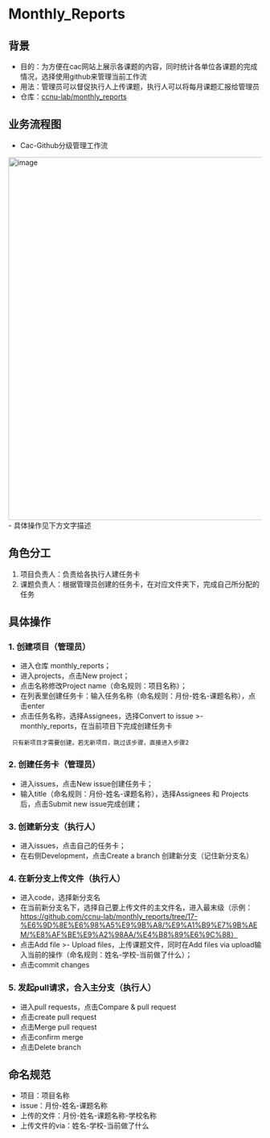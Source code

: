# Monthly_Reports

## 背景
- 目的：为方便在cac网站上展示各课题的内容，同时统计各单位各课题的完成情况，选择使用github来管理当前工作流
- 用法：管理员可以督促执行人上传课题，执行人可以将每月课题汇报给管理员
- 仓库：[ccnu-lab/monthly_reports](https://github.com/ccnu-lab/monthly_reports)

## 业务流程图
- Cac-Github分级管理工作流
<img width="722" alt="image" src="https://user-images.githubusercontent.com/101395055/223962915-b4ec6db0-b67c-46b9-8c31-fcc761d03331.png">
- 具体操作见下方文字描述


## 角色分工
1. 项目负责人：负责给各执行人建任务卡
2. 课题负责人：根据管理员创建的任务卡，在对应文件夹下，完成自己所分配的任务


## 具体操作
### 1. 创建项目（管理员）
- 进入仓库 monthly_reports；
- 进入projects，点击New project；
- 点击名称修改Project name（命名规则：项目名称）；
- 在列表里创建任务卡：输入任务名称（命名规则：月份-姓名-课题名称），点击enter
- 点击任务名称，选择Assignees，选择Convert to issue >- monthly_reports，在当前项目下完成创建任务卡

```
 只有新项目才需要创建，若无新项目，跳过该步骤，直接进入步骤2
```

### 2. 创建任务卡（管理员）
- 进入issues，点击New issue创建任务卡；
- 输入title（命名规则：月份-姓名-课题名称），选择Assignees 和 Projects 后，点击Submit new issue完成创建；

### 3. 创建新分支（执行人）
- 进入issues，点击自己的任务卡；
- 在右侧Development，点击Create a branch 创建新分支（记住新分支名）

### 4. 在新分支上传文件（执行人）
- 进入code，选择新分支名
- 在当前新分支名下，选择自己要上传文件的主文件名，进入最末级（示例：https://github.com/ccnu-lab/monthly_reports/tree/17-%E6%9D%8E%E6%98%A5%E9%9B%A8/%E9%A1%B9%E7%9B%AEM/%E8%AF%BE%E9%A2%98AA/%E4%B8%89%E6%9C%88）
- 点击Add file >- Upload files，上传课题文件，同时在Add files via upload输入当前的操作（命名规则：姓名-学校-当前做了什么）；
- 点击commit changes

### 5. 发起pull请求，合入主分支（执行人）
- 进入pull requests，点击Compare & pull request
- 点击create pull request
- 点击Merge pull request
- 点击confirm merge
- 点击Delete branch

## 命名规范
- 项目：项目名称
- issue：月份-姓名-课题名称
- 上传的文件：月份-姓名-课题名称-学校名称
- 上传文件的via：姓名-学校-当前做了什么

